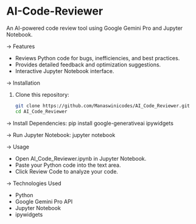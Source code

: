 # AI-Code-Reviewer

An AI-powered code review tool using Google Gemini Pro and Jupyter Notebook.

-> Features
- Reviews Python code for bugs, inefficiencies, and best practices.
- Provides detailed feedback and optimization suggestions.
- Interactive Jupyter Notebook interface.

-> Installation
1. Clone this repository:
   ```sh
   git clone https://github.com/Manaswinicodes/AI_Code_Reviewer.git
   cd AI_Code_Reviewer

-> Install Dependencies:
pip install google-generativeai ipywidgets

-> Run Jupyter Notebook:
jupyter notebook

-> Usage
* Open AI_Code_Reviewer.ipynb in Jupyter Notebook.
* Paste your Python code into the text area.
* Click Review Code to analyze your code.


-> Technologies Used
* Python
* Google Gemini Pro API
* Jupyter Notebook
* ipywidgets
